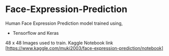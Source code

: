 # Face-Expression-Prediction

Human Face Expression Prediction model trained using,

- Tensorflow and Keras

48 x 48 Images used to train. Kaggle Notebook link [https://www.kaggle.com/muki2003/face-expression-prediction/notebook]
